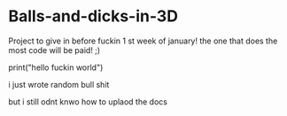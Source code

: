 # Balls-and-dicks-in-3D
Project to give in before fuckin 1 st week of january! the one that does the most code will be paid! ;) 


print("hello fuckin world") 
 

 i just wrote random bull shit

but i still odnt knwo how to uplaod the docs 
